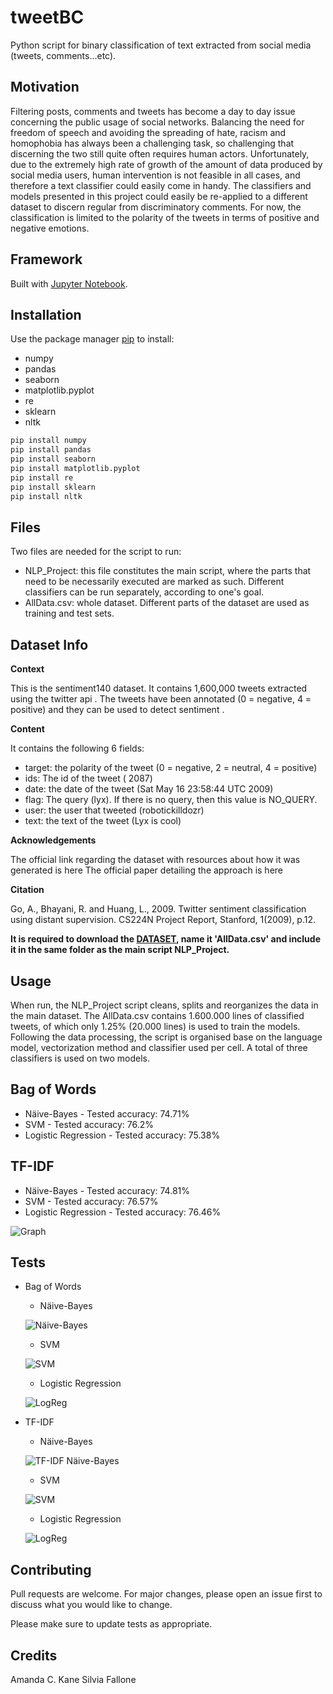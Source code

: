 # tweetBC
Python script for binary classification of text extracted from social media (tweets, comments...etc).

## Motivation

Filtering posts, comments and tweets has become a day to day issue concerning the public usage of social networks. Balancing the need for freedom of speech and avoiding the spreading of hate, racism and homophobia has always been a challenging task, so challenging that discerning the two still quite often requires human actors. Unfortunately, due to the extremely high rate of growth of the amount of data produced by social media users, human intervention is not feasible in all cases, and therefore a text classifier could easily come in handy. The classifiers and models presented in this project could easily be re-applied to a different dataset to discern regular from discriminatory comments. For now, the classification is limited to the polarity of the tweets in terms of positive and negative emotions.

## Framework
Built with <a href="https://jupyter.org" target="_blank">Jupyter Notebook</a>.</h4>


## Installation

Use the package manager [pip](https://pip.pypa.io/en/stable/) to install:
* numpy
* pandas
* seaborn
* matplotlib.pyplot
* re
* sklearn
* nltk

```bash
pip install numpy
pip install pandas
pip install seaborn
pip install matplotlib.pyplot
pip install re
pip install sklearn
pip install nltk
```

## Files

Two files are needed for the script to run:
* NLP_Project: this file constitutes the main script, where the parts that need to be necessarily executed are marked as such. Different classifiers can be run separately, according to one's goal.
* AllData.csv: whole dataset. Different parts of the dataset are used as training and test sets.

## Dataset Info

**Context**

This is the sentiment140 dataset. It contains 1,600,000 tweets extracted using the twitter api . The tweets have been annotated (0 = negative, 4 = positive) and they can be used to detect sentiment .

**Content**

It contains the following 6 fields:

* target: the polarity of the tweet (0 = negative, 2 = neutral, 4 = positive)
* ids: The id of the tweet ( 2087)
* date: the date of the tweet (Sat May 16 23:58:44 UTC 2009)
* flag: The query (lyx). If there is no query, then this value is NO_QUERY.
* user: the user that tweeted (robotickilldozr)
* text: the text of the tweet (Lyx is cool)

**Acknowledgements**

The official link regarding the dataset with resources about how it was generated is here The official paper detailing the approach is here

**Citation**

Go, A., Bhayani, R. and Huang, L., 2009. Twitter sentiment classification using distant supervision. CS224N Project Report, Stanford, 1(2009), p.12.

**It is required to download the [DATASET](https://www.kaggle.com/kazanova/sentiment140), name it 'AllData.csv' and include it in the same folder as the main script NLP_Project.**

## Usage

When run, the NLP_Project script cleans, splits and reorganizes the data in the main dataset. The AllData.csv contains 1.600.000 lines of classified tweets, of which only 1.25% (20.000 lines) is used to train the models.
Following the data processing, the script is organised base on the language model, vectorization method and classifier used per cell. A total of three classifiers is used on two models.

## Bag of Words
* Näive-Bayes - Tested accuracy: 74.71%
* SVM - Tested accuracy: 76.2%
* Logistic Regression - Tested accuracy: 75.38%
## TF-IDF
* Näive-Bayes - Tested accuracy: 74.81%
* SVM - Tested accuracy: 76.57%
* Logistic Regression - Tested accuracy: 76.46%

![Graph](https://github.com/Feynlady/tweetBC/blob/master/Test_pictures/Graph.PNG)

## Tests
* Bag of Words

  * Näive-Bayes
  
  ![Näive-Bayes](https://github.com/Feynlady/tweetBC/blob/master/Test_pictures/Näive_Bayes.png)
  
  * SVM
  
  ![SVM](https://github.com/Feynlady/tweetBC/blob/master/Test_pictures/SVM.png)
  
  * Logistic Regression
  
  ![LogReg](https://github.com/Feynlady/tweetBC/blob/master/Test_pictures/LogReg.png)
  
* TF-IDF

   * Näive-Bayes
   
   ![TF-IDF Näive-Bayes](https://github.com/Feynlady/tweetBC/blob/master/Test_pictures/TFIDF_Näive_Bayes.png)
   
   * SVM
   
   ![SVM](https://github.com/Feynlady/tweetBC/blob/master/Test_pictures/TFIDF_SVM.png)
   
   * Logistic Regression
   
   ![LogReg](https://github.com/Feynlady/tweetBC/blob/master/Test_pictures/TFIDF_LogReg.png)

## Contributing
Pull requests are welcome. For major changes, please open an issue first to discuss what you would like to change.

Please make sure to update tests as appropriate.

## Credits
Amanda C. Kane
Silvia Fallone
